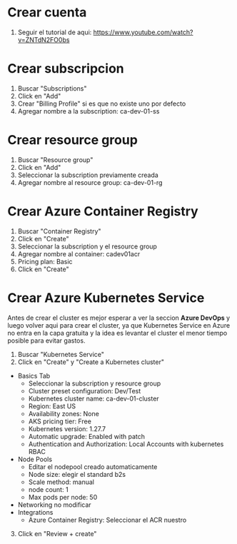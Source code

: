 # Crear cuenta
1. Seguir el tutorial de aqui: https://www.youtube.com/watch?v=ZNTdN2FO0bs
# Crear subscripcion
1. Buscar "Subscriptions"
2. Click en "Add"
3. Crear "Billing Profile" si es que no existe uno por defecto
4. Agregar nombre a la subscription: ca-dev-01-ss
# Crear resource group
1. Buscar "Resource group"
2. Click en "Add"
3. Seleccionar la subscription previamente creada
4. Agregar nombre al resource group: ca-dev-01-rg 
# Crear Azure Container Registry
1. Buscar "Container Registry"
2. Click en "Create"
3. Seleccionar la subscription y el resource group
4. Agregar nombre al container: cadev01acr
5. Pricing plan: Basic
6. Click en "Create"
# Crear Azure Kubernetes Service
Antes de crear el cluster es mejor esperar a ver la seccion **Azure DevOps** y luego volver aqui para crear el cluster, ya que Kubernetes Service en Azure no entra en la capa gratuita y la idea es levantar el cluster el menor tiempo posible para evitar gastos.
1. Buscar "Kubernetes Service"
2. Click en "Create" y "Create a Kubernetes cluster"
- Basics Tab
	- Seleccionar la subscription y resource group
	- Cluster preset configuration: Dev/Test
	- Kubernetes cluster name: ca-dev-01-cluster
	- Region: East US
	- Availability zones: None
	- AKS pricing tier: Free
	- Kubernetes version: 1.27.7
	- Automatic upgrade: Enabled with patch
	- Authentication and Authorization: Local Accounts with kubernetes RBAC
- Node Pools
	- Editar el nodepool creado automaticamente
	- Node size: elegir el standard b2s
	- Scale method: manual
	- node count: 1
	- Max pods per node: 50
- Networking no modificar
- Integrations
	- Azure Container Registry: Seleccionar el ACR nuestro
3. Click en "Review + create"